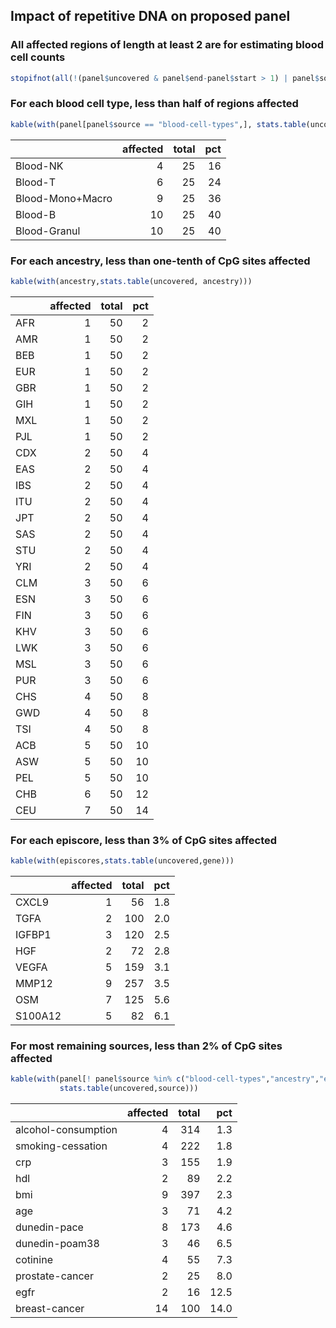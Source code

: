 ## Impact of repetitive DNA on proposed panel

### All affected regions of length at least 2 are for estimating blood cell counts


```r
stopifnot(all(!(panel$uncovered & panel$end-panel$start > 1) | panel$source == "blood-cell-types"))
```

### For each blood cell type, less than half of regions affected


```r
kable(with(panel[panel$source == "blood-cell-types",], stats.table(uncovered, details)))
```



|                 | affected| total| pct|
|:----------------|--------:|-----:|---:|
|Blood-NK         |        4|    25|  16|
|Blood-T          |        6|    25|  24|
|Blood-Mono+Macro |        9|    25|  36|
|Blood-B          |       10|    25|  40|
|Blood-Granul     |       10|    25|  40|

### For each ancestry, less than one-tenth of CpG sites affected


```r
kable(with(ancestry,stats.table(uncovered, ancestry)))
```



|    | affected| total| pct|
|:---|--------:|-----:|---:|
|AFR |        1|    50|   2|
|AMR |        1|    50|   2|
|BEB |        1|    50|   2|
|EUR |        1|    50|   2|
|GBR |        1|    50|   2|
|GIH |        1|    50|   2|
|MXL |        1|    50|   2|
|PJL |        1|    50|   2|
|CDX |        2|    50|   4|
|EAS |        2|    50|   4|
|IBS |        2|    50|   4|
|ITU |        2|    50|   4|
|JPT |        2|    50|   4|
|SAS |        2|    50|   4|
|STU |        2|    50|   4|
|YRI |        2|    50|   4|
|CLM |        3|    50|   6|
|ESN |        3|    50|   6|
|FIN |        3|    50|   6|
|KHV |        3|    50|   6|
|LWK |        3|    50|   6|
|MSL |        3|    50|   6|
|PUR |        3|    50|   6|
|CHS |        4|    50|   8|
|GWD |        4|    50|   8|
|TSI |        4|    50|   8|
|ACB |        5|    50|  10|
|ASW |        5|    50|  10|
|PEL |        5|    50|  10|
|CHB |        6|    50|  12|
|CEU |        7|    50|  14|

### For each episcore, less than 3% of CpG sites affected


```r
kable(with(episcores,stats.table(uncovered,gene)))
```



|        | affected| total| pct|
|:-------|--------:|-----:|---:|
|CXCL9   |        1|    56| 1.8|
|TGFA    |        2|   100| 2.0|
|IGFBP1  |        3|   120| 2.5|
|HGF     |        2|    72| 2.8|
|VEGFA   |        5|   159| 3.1|
|MMP12   |        9|   257| 3.5|
|OSM     |        7|   125| 5.6|
|S100A12 |        5|    82| 6.1|

### For most remaining sources, less than 2% of CpG sites affected


```r
kable(with(panel[! panel$source %in% c("blood-cell-types","ancestry","episcores"),],
           stats.table(uncovered,source)))
```



|                    | affected| total|  pct|
|:-------------------|--------:|-----:|----:|
|alcohol-consumption |        4|   314|  1.3|
|smoking-cessation   |        4|   222|  1.8|
|crp                 |        3|   155|  1.9|
|hdl                 |        2|    89|  2.2|
|bmi                 |        9|   397|  2.3|
|age                 |        3|    71|  4.2|
|dunedin-pace        |        8|   173|  4.6|
|dunedin-poam38      |        3|    46|  6.5|
|cotinine            |        4|    55|  7.3|
|prostate-cancer     |        2|    25|  8.0|
|egfr                |        2|    16| 12.5|
|breast-cancer       |       14|   100| 14.0|
